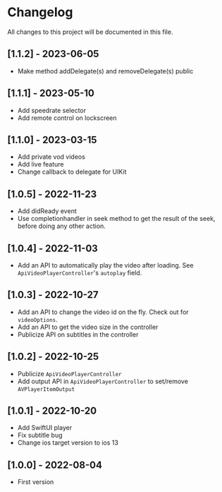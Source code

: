 # Changelog
All changes to this project will be documented in this file.

## [1.1.2] - 2023-06-05
- Make method addDelegate(s) and removeDelegate(s) public

## [1.1.1] - 2023-05-10
- Add speedrate selector
- Add remote control on lockscreen

## [1.1.0] - 2023-03-15
- Add private vod videos
- Add live feature
- Change callback to delegate for UIKit 

## [1.0.5] - 2022-11-23
- Add didReady event
- Use completionhandler in seek method to get the result of the seek, before doing any other action.

## [1.0.4] - 2022-11-03
- Add an API to automatically play the video after loading. See `ApiVideoPlayerController`'s `autoplay` field.

## [1.0.3] - 2022-10-27
- Add an API to change the video id on the fly. Check out for `videoOptions`.
- Add an API to get the video size in the controller
- Publicize API on subtitles in the controller

## [1.0.2] - 2022-10-25
- Publicize `ApiVideoPlayerController`
- Add output API in `ApiVideoPlayerController` to set/remove `AVPlayerItemOutput`

## [1.0.1] - 2022-10-20
- Add SwiftUI player
- Fix subtitle bug 
- Change ios target version to ios 13

## [1.0.0] - 2022-08-04
- First version
